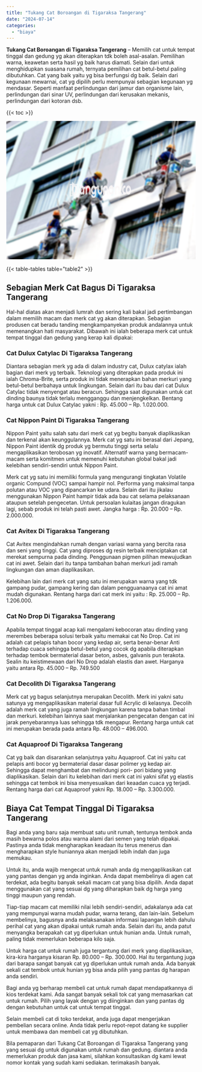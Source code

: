 ```yaml
---
title: "Tukang Cat Boroangan di Tigaraksa Tangerang"
date: "2024-07-14"
categories: 
  - "biaya"
---
```


**Tukang Cat Boroangan di Tigaraksa Tangerang** – Memilih cat untuk tempat tinggal dan gedung yg akan diterapkan tdk boleh asal-asalan. Pemilihan warna, keawetan serta hasil yg baik harus diamati. Selain dari untuk menghidupkan suasana rumah, ternyata pemilihan cat betul-betul paling dibutuhkan. Cat yang baik yaitu yg bisa berfungsi dg baik. Selain dari kegunaan mewarnai, cat yg dipilih perlu mempunyai sebagian kegunaan yg mendasar. Seperti manfaat perlindungan dari jamur dan organisme lain, perlindungan dari sinar UV, perlindungan dari kerusakan mekanis, perlindungan dari kotoran dsb.

{{< toc >}}

![Tukang Cat Boroangan di Tigaraksa Tangerang](/images/jasa-cat-murah07.png)

{{< table-tables table="table2" >}}

## Sebagian Merk Cat Bagus Di Tigaraksa Tangerang

Hal-hal diatas akan menjadi lumrah dan sering kali bakal jadi pertimbangan dalam memilih macam dan merk cat yg akan diterapkan. Sebagian produsen cat beradu tanding mengkampanyekan produk andalannya untuk memenangkan hati masyarakat. Dibawah ini ialah beberapa merk cat untuk tempat tinggal dan gedung yang kerap kali dipakai:

### Cat Dulux Catylac Di Tigaraksa Tangerang

Diantara sebagian merk yg ada di dalam industry cat, Dulux catylax ialah bagian dari merk yg terbaik. Teknologi yang diterapkan pada produk ini ialah Chroma-Brite, serta produk ini tidak menerapkan bahan merkuri yang betul-betul berbahaya untuk lingkungan. Selain dari itu bau dari cat Dulux Catylac tidak menyengat atau beracun. Sehingga saat digunakan untuk cat dinding baunya tidak terlalu mengganggu dan menjengkelkan. Bentang harga untuk cat Dulux Catylac yakni : Rp. 45.000 – Rp. 1.020.000.

### Cat Nippon Paint Di Tigaraksa Tangerang

Nippon Paint yaitu salah satu dari merk cat yg begitu banyak diaplikasikan dan terkenal akan keunggulannya. Merk cat yg satu ini berasal dari Jepang, Nippon Paint identik dg produk yg bermutu tinggi serta selalu mengaplikasikan terobosan yg inovatif. Alternatif warna yang bermacam-macam serta komitmen untuk memenuhi kebutuhan global bakal jadi kelebihan sendiri-sendiri untuk Nippon Paint.

Merk cat yg satu ini memiliki formula yang mengurangi tingkatan Volatile organic Compund (VOC) sampai hampir nol. Performa yang maksimal tanpa polutan atau VOC yang dipancarkan ke udara. Selain dari itu jikalau menggunakan Nippon Paint hampir tidak ada bau cat selama pelaksanaan ataupun setelah pengecetan. Untuk persoalan kulaitas jangan diragukan lagi, sebab produk ini telah pasti awet. Jangka harga : Rp. 20.000 – Rp. 2.000.000.

### Cat Avitex Di Tigaraksa Tangerang

Cat Avitex mengindahkan rumah dengan variasi warna yang bercita rasa dan seni yang tinggi. Cat yang diproses dg resin terbaik menciptakan cat merekat sempurna pada dinding. Penggunaan pigmen pilihan mewujudkan cat ini awet. Selain dari itu tanpa tambahan bahan merkuri jadi ramah lingkungan dan aman diaplikasikan.

Kelebihan lain dari merk cat yang satu ini merupakan warna yang tdk gampang pudar, gampang kering dan dalam pengguanaanya cat ini amat mudah digunakan. Rentang harga dari cat merk ini yaitu : Rp. 25.000 – Rp. 1.206.000.

### Cat No Drop Di Tigaraksa Tangerang

Apabila tempat tinggal acap kali mengalami kebocoran atau dinding yang merembes beberapa solusi terbaik yaitu memakai cat No Drop. Cat ini adalah cat pelapis tahan bocor yang kedap air, serta benar-benar Anti terhadap cuaca sehingga betul-betul yang cocok dg apabila diterapkan terhadap tembok bermaterial dasar beton, asbes, galvanis pun terakota. Sealin itu keistimewaan dari No Drop adalah elastis dan awet. Harganya yaitu antara Rp. 45.000 – Rp. 749.500

### Cat Decolith Di Tigaraksa Tangerang

Merk cat yg bagus selanjutnya merupakan Decolith. Merk ini yakni satu satunya yg mengaplikasikan material dasar full Acrylic di kelasnya. Decolih adalah merk cat yang juga ramah lingkungan karena tanpa bahan timbal dan merkuri. kelebihan lainnya saat menjalankan pengecatan dengan cat ini jarak penyebarannya luas sehingga tdk mengapur. Rentang harga untuk cat ini merupakan berada pada antara Rp. 48.000 – 496.000.

### Cat Aquaproof Di Tigaraksa Tangerang

Cat yg baik dan disarankan selanjutnya yaitu Aquaproof. Cat ini yaitu cat pelapis anti bocor yg bermaterial dasar dasar polimer yg kedap air. Sehingga dapat menghambat dan melindungi pori- pori bidang yang diaplikasikan. Selain dari itu kelebihan dari merk cat ini yakni sifat yg elastis sehingga cat tembok ini bisa menyesuaikan dari keaadan cuaca yg terjadi. Rentang harga dari cat Aquaproof yakni Rp. 18.000 – Rp. 3.300.000.

## Biaya Cat Tempat Tinggal Di Tigaraksa Tangerang

Bagi anda yang baru saja membuat satu unit rumah, tentunya tembok anda masih bewarna polos atau warna alami dari semen yang telah dipakai. Pastinya anda tidak mengharapkan keadaan itu terus menerus dan mengharapkan style huniannya akan menjadi lebih indah dan juga memukau.

Untuk itu, anda wajib mengecat untuk rumah anda dg mengaplikasikan cat yang pantas dengan yg anda inginkan. Anda dapat membelinya di agen cat terdekat, ada begitu banyak sekali macam cat yang bisa dipilih. Anda dapat menggunakan cat yang sesuai dg yang diharapkan baik dg harga yang tinggi maupun yang rendah.

Tiap-tiap macam cat memiliki nilai lebih sendiri-sendiri, adakalanya ada cat yang mempunyai warna mudah pudar, warna terang, dan lain-lain. Sebelum membelinya, bagusnya anda melaksanakan informasi lapangan lebih dahulu perihal cat yang akan dipakai untuk rumah anda. Selain dari itu, anda patut menyangka berapakah cat yg diperlukan untuk hunian anda. Untuk rumah, paling tidak memerlukan beberapa kilo saja.

Untuk harga cat untuk rumah juga tergantung dari merk yang diaplikasikan, kira-kira harganya kisaran Rp. 80.000 – Rp. 300.000. Hal itu tergantung juga dari barapa sangat banyak cat yg diperlukan untuk rumah anda. Ada banyak sekali cat tembok untuk hunian yg bisa anda pilih yang pantas dg harapan anda sendiri.

Bagi anda yg berharap membeli cat untuk rumah dapat mendapatkannya di kios terdekat kami. Ada sangat banyak sekali tok cat yang memasarkan cat untuk rumah. Pilih yang layak dengan yg diinginkan dan yang pantas dg dengan kebutuhan untuk cat untuk tempat tinggal.

Selain membeli cat di toko terdekat, anda juga dapat mengerjakan pembelian secara online. Anda tidak perlu repot-repot datang ke supplier untuk membawa dan membeli cat yg dibutuhkan.

Bila pemaparan dari Tukang Cat Boroangan di Tigaraksa Tangerang yang yang sesuai dg untuk digunakan untuk rumah dan gedung. diantara anda memerlukan produk dan jasa kami, silahkan konsultasikan dg kami lewat nomor kontak yang sudah kami sediakan. terimakasih banyak.
